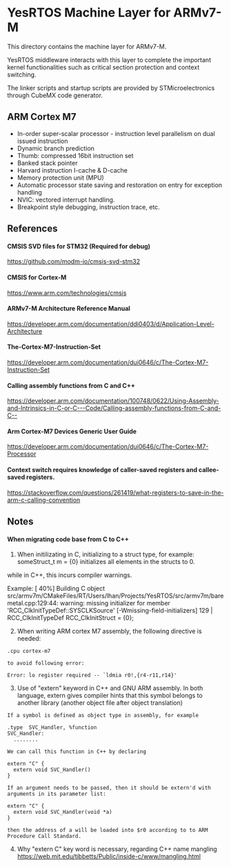# YesRTOS Machine Layer for ARMv7-M

This directory contains the machine layer for ARMv7-M.

YesRTOS middleware interacts with this layer to complete the important kernel functionalities such as critical section protection and context switching.

The linker scripts and startup scripts are provided by STMicroelectronics through CubeMX code generator.

## ARM Cortex M7
* In-order super-scalar processor - instruction level parallelism on dual issued instruction
* Dynamic branch prediction
* Thumb: compressed 16bit instruction set
* Banked stack pointer
* Harvard instruction I-cache & D-cache
* Memory protection unit (MPU)
* Automatic processor state saving and restoration on entry for exception handling
* NVIC: vectored interrupt handling.
* Breakpoint style debugging, instruction trace, etc.

## References

#### CMSIS SVD files for STM32 (Required for debug)
  https://github.com/modm-io/cmsis-svd-stm32

#### CMSIS for Cortex-M
  https://www.arm.com/technologies/cmsis

#### ARMv7-M Architecture Reference Manual
  https://developer.arm.com/documentation/ddi0403/d/Application-Level-Architecture

#### The-Cortex-M7-Instruction-Set
  https://developer.arm.com/documentation/dui0646/c/The-Cortex-M7-Instruction-Set

#### Calling assembly functions from C and C++
  https://developer.arm.com/documentation/100748/0622/Using-Assembly-and-Intrinsics-in-C-or-C---Code/Calling-assembly-functions-from-C-and-C--

#### Arm Cortex-M7 Devices Generic User Guide
  https://developer.arm.com/documentation/dui0646/c/The-Cortex-M7-Processor

#### Context switch requires knowledge of caller-saved registers and callee-saved registers.
  https://stackoverflow.com/questions/261419/what-registers-to-save-in-the-arm-c-calling-convention

## Notes

#### When migrating code base from C to C++
  1. When initilizating in C, initializing to a struct type, for example:
      someStruct_t m = {0} initializes all elements in the structs to 0.

  while in C++, this incurs compiler warnings.

  Example:
  [ 40%] Building C object src/armv7m/CMakeFiles/RT/Users/lhan/Projects/YesRTOS/src/armv7m/baremetal.cpp:129:44: warning: missing initializer for member 'RCC_ClkInitTypeDef::SYSCLKSource' [-Wmissing-field-initializers]
  129 |   RCC_ClkInitTypeDef RCC_ClkInitStruct = {0};

  2. When writing ARM cortex M7 assembly, the following directive is needed:

    .cpu cortex-m7

    to avoid following error:

    Error: lo register required -- `ldmia r0!,{r4-r11,r14}'

  3. Use of "extern" keyword in C++ and GNU ARM assembly.
    In both language, extern gives compiler hints that this symbol belongs to another library (another object file after object translation)

    If a symbol is defined as object type in assembly, for example

    .type  SVC_Handler, %function
    SVC_Handler:
      ........

    We can call this function in C++ by declaring

    extern "C" {
      extern void SVC_Handler()
    }

    If an argument needs to be passed, then it should be extern'd with arguments in its parameter list:

    extern "C" {
      extern void SVC_Handler(void *a)
    }

    then the address of a will be loaded into $r0 according to to ARM Procedure Call Standard.

  4. Why "extern C" key word is necessary, regarding C++ name mangling
      https://web.mit.edu/tibbetts/Public/inside-c/www/mangling.html

